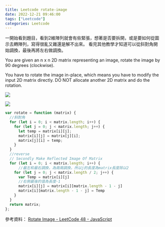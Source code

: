 ```yaml
---
title: Leetcode rotate-image
date: 2022-12-21 09:46:00
tags: ["Leetcode"]
categories: Leetcode
---
```


一開始看到題目，看到2維陣列就會有些緊張，想著是否要拆開，或是要如何從圖示去轉陣列，寫得很亂又雜還是解不出來。
看完其他教學才知道可以從斜對角開始調換，最後再將左右做調換。


You are given an n x n 2D matrix representing an image, rotate the image by 90 degrees (clockwise).

You have to rotate the image in-place, which means you have to modify the input 2D matrix directly. DO NOT allocate another 2D matrix and do the rotation.

 ![](https://i.imgur.com/0khxyek.png)


![](https://i.imgur.com/LjKoWWh.jpg)


```javascript
var rotate = function (matrix) {
  //斜對角
  for (let i = 0; i < matrix.length; i++) {
    for (let j = 0; j < matrix.length; j++) {
      let temp = matrix[i][j];
      matrix[i][j] = matrix[j][i];
      matrix[j][i] = temp;
    }
  }
  //reverse
  // Secondly Make Reflected Image Of Matrix
  for (let i = 0; i < matrix.length; i++) {
      //最左和最右調換，為兩兩調換，所以j的長度為matrix長度除以2
    for (let j = 0; j < matrix.length / 2; j++) {
      var Temp = matrix[i][j]
      //右側最後的值為長度-1
      matrix[i][j] = matrix[i][matrix.length - 1 - j]
      matrix[i][matrix.length - 1 - j] = Temp
    }
  }
  return matrix;
};

```

參考資料：
[Rotate Image - LeetCode 48 - JavaScript](https://www.youtube.com/watch?v=swlO6KKh8yk)
